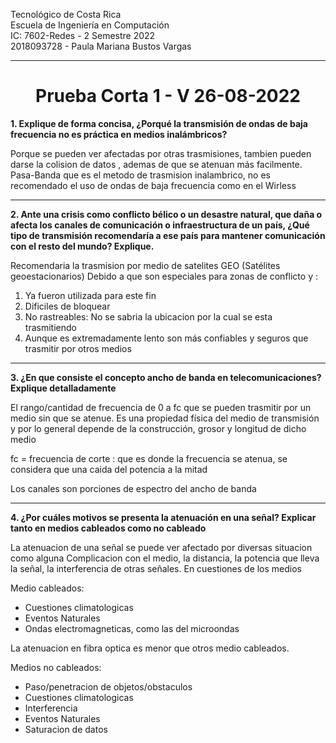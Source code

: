 Tecnológico de Costa Rica<br> 
Escuela de Ingeniería en Computación<br> 
IC: 7602-Redes  - 2 Semestre 2022 <br> 
2018093728 - Paula Mariana Bustos Vargas
____
<center> <h1> Prueba Corta 1 - V 26-08-2022 </h1> </center> 

**1. Explique de forma concisa, ¿Porqué la transmisión de ondas de baja frecuencia no es práctica en medios inalámbricos?**

Porque se pueden ver afectadas por otras trasmisiones, tambien pueden darse la colision de datos , ademas de que se atenuan más facilmente. Pasa-Banda que es el metodo de trasmision inalambrico, no es recomendado el uso de ondas de baja frecuencia como en el Wirless
____
**2. Ante una crisis como conflicto bélico o un desastre natural, que daña o afecta los canales de comunicación o infraestructura de un país, ¿Qué tipo de transmisión recomendaría a ese país para mantener comunicación con el resto del mundo? Explique.**


Recomendaria la trasmision por medio de satelites GEO (Satélites geoestacionarios) Debido a que son especiales para zonas de conflicto y :
1. Ya fueron utilizada para este fin
2. Dificiles de bloquear
3. No rastreables: No se sabria la ubicacion por la cual se esta trasmitiendo
4. Aunque es extremadamente lento son más confiables y seguros que trasmitir por otros medios 

____
**3. ¿En que consiste el concepto ancho de banda en telecomunicaciones? Explique detalladamente**

El rango/cantidad de frecuencia de 0 a fc que se pueden trasmitir por un medio sin que se atenue.  Es una propiedad física del medio de transmisión y por lo general depende de la construcción, grosor y longitud de dicho medio 

fc = frecuencia de corte : que es donde la frecuencia se atenua, se considera que una caida del potencia a la mitad

Los canales son porciones de espectro del ancho de banda 
____
**4. ¿Por cuáles motivos se presenta la atenuación en una señal? Explicar tanto en medios cableados como no cableado**

La atenuacion de una señal se puede ver afectado por diversas situacion como alguna Complicacion con el medio, la distancia, la potencia que lleva la señal, la interferencia de otras señales. En cuestiones de los medios 

Medio cableados: 
- Cuestiones climatologicas
- Eventos Naturales
- Ondas electromagneticas, como las del microondas

La atenuacion en fibra optica es menor que otros medio cableados.

Medios no cableados:
- Paso/penetracion de objetos/obstaculos
- Cuestiones climatologicas
- Interferencia
- Eventos Naturales
- Saturacion de datos

